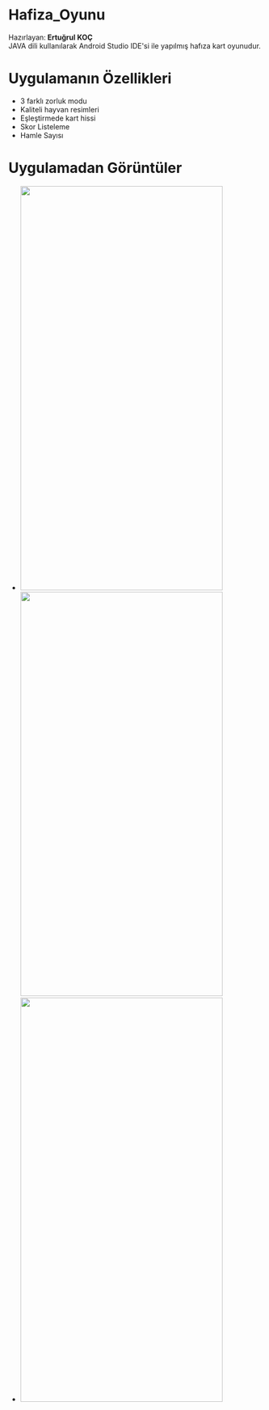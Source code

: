 # Hafiza_Oyunu
Hazırlayan:<b> Ertuğrul KOÇ</b><br>
JAVA dili kullanılarak Android Studio IDE'si ile yapılmış hafıza kart oyunudur. 
# Uygulamanın Özellikleri
- 3 farklı zorluk modu
- Kaliteli hayvan resimleri
- Eşleştirmede kart hissi
- Skor Listeleme
- Hamle Sayısı

# Uygulamadan Görüntüler
<ul>
<li>
<img src="https://user-images.githubusercontent.com/49747450/129878665-91473e9f-06ec-46e2-86eb-7ab3bbf62009.jpg" width="400" height="800"/><img src="https://user-images.githubusercontent.com/49747450/129879170-2513ef9e-1325-424e-9502-71c520d15a8a.jpg" width="400" height="800"/></li>
<li>
  <img src="https://user-images.githubusercontent.com/49747450/129880929-12e405d1-c2da-41b9-bdb5-f4d30200e67f.jpg" width="400" height="800"/>
 </li>
</ul>

